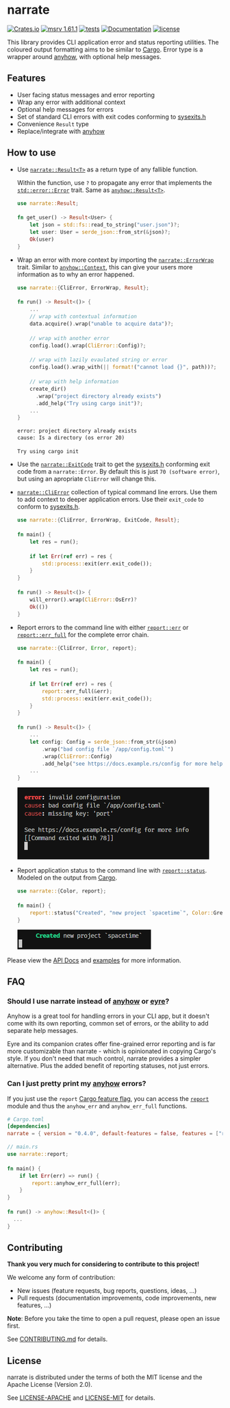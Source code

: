 # narrate

[![Crates.io](https://img.shields.io/crates/v/narrate.svg)](https://crates.io/crates/narrate)
[![msrv
1.61.1](https://img.shields.io/badge/msrv-1.61.1-dea584.svg?logo=rust)](https://github.com/rust-lang/rust/releases/tag/1.61.1)
[![tests](https://img.shields.io/github/actions/workflow/status/sonro/varj/release.yml?label=tests&logo=github)](https://github.com/sonro/narrate/actions/workflows/tests.yml)
[![Documentation](https://img.shields.io/docsrs/narrate?logo=docs.rs)](https://docs.rs/narrate/)
[![license](https://img.shields.io/crates/l/narrate.svg)](#license)

This library provides CLI application error and status reporting utilities. The
coloured output formatting aims to be similar to [Cargo]. Error type is a
wrapper around [anyhow], with optional help messages.

## Features

- User facing status messages and error reporting
- Wrap any error with additional context
- Optional help messages for errors
- Set of standard CLI errors with exit codes conforming to
  [sysexits.h]
- Convenience `Result` type
- Replace/integrate with [anyhow]

## How to use

- Use
  [`narrate::Result<T>`](https://docs.rs/narrate/latest/narrate/type.Result.html)
  as a return type of any fallible function.

   Within the function, use `?` to propagate any error that implements the
  [`std::error::Error`](https://doc.rust-lang.org/std/error/trait.Error.html)
  trait. Same as
  [`anyhow::Result<T>`](https://docs.rs/anyhow/1.0/anyhow/type.Result.html).

  ```rust
  use narrate::Result;

  fn get_user() -> Result<User> {
      let json = std::fs::read_to_string("user.json")?;
      let user: User = serde_json::from_str(&json)?;
      Ok(user)
  }
  ```

- Wrap an error with more context by importing the
  [`narrate::ErrorWrap`](https://docs.rs/narrate/latest/narrate/trait.ErrorWrap.html)
  trait. Similar to
  [`anyhow::Context`](https://docs.rs/anyhow/1.0/anyhow/trait.Context.html),
  this can give your users more information as to why an error happened.

  ```rust
  use narrate::{CliError, ErrorWrap, Result};

  fn run() -> Result<()> {
      ...
      // wrap with contextual information
      data.acquire().wrap("unable to acquire data")?;

      // wrap with another error
      config.load().wrap(CliError::Config)?;

      // wrap with lazily evaulated string or error
      config.load().wrap_with(|| format!("cannot load {}", path))?;

      // wrap with help information
      create_dir()
        .wrap("project directory already exists")
        .add_help("Try using cargo init")?;
      ...
  }
  ```

  ```console
  error: project directory already exists
  cause: Is a directory (os error 20)

  Try using cargo init
  ```

- Use the
  [`narrate::ExitCode`](https://docs.rs/narrate/latest/narrate/trait.ExitCode.html)
  trait to get the [sysexits.h] conforming exit code from a `narrate::Error`. By
  default this is just `70 (software error)`, but using an apropriate `CliError`
  will change this.

- [`narrate::CliError`](https://docs.rs/narrate/latest/narrate/struct.CliError.html)
  collection of typical command line errors. Use them to add context to deeper
  application errors. Use their `exit_code` to conform to [sysexits.h].

  ```rust
  use narrate::{CliError, ErrorWrap, ExitCode, Result};

  fn main() {
      let res = run();

      if let Err(ref err) = res {
          std::process::exit(err.exit_code());
      }
  }

  fn run() -> Result<()> {
      will_error().wrap(CliError::OsErr)?
      Ok(())
  }
  ```

- Report errors to the command line with either
  [`report::err`](https://docs.rs/narrate/latest/narrate/report/fn.err.html)
  or
  [`report::err_full`](https://docs.rs/narrate/latest/narrate/report/fn.err_full.html)
  for the complete error chain.

  ```rust
  use narrate::{CliError, Error, report};

  fn main() {
      let res = run();

      if let Err(ref err) = res {
          report::err_full(&err);
          std::process::exit(err.exit_code());
      }
  }

  fn run() -> Result<()> {
      ...
      let config: Config = serde_json::from_str(&json)
          .wrap("bad config file `/app/config.toml`")
          .wrap(CliError::Config)
          .add_help("see https://docs.example.rs/config for more help")?;
      ...
  }
  ```

  ![report::err_full output](/docs/report_err_full.png?raw=true)

- Report application status to the command line with
  [`report::status`](https://docs.rs/narrate/latest/narrate/report/fn.status.html).
  Modeled on the output from [Cargo].

  ```rust
  use narrate::{Color, report};

  fn main() {
      report::status("Created", "new project `spacetime`", Color::Green);
  }
  ```

  ![report::status output](/docs/report_status.png?raw=true)

Please view the [API Docs](https://docs.rs/narrate/) and [examples](examples/)
for more information.

## FAQ

### Should I use narrate instead of [anyhow] or [eyre]?

Anyhow is a great tool for handling errors in your CLI app, but it doesn't come
with its own reporting, common set of errors, or the ability to add separate
help messages.

Eyre and its companion crates offer fine-grained error reporting and is far more
customizable than narrate - which is opinionated in copying Cargo's style. If
you don't need that much control, narrate provides a simpler alternative. Plus
the added benefit of reporting statuses, not just errors.

### Can I just pretty print my [anyhow] errors?

If you just use the `report`
[Cargo feature flag](https://doc.rust-lang.org/cargo/reference/features.html#dependency-features),
you can access the [`report`](https://docs.rs/narrate/latest/narrate/report)
  module and thus the `anyhow_err` and `anyhow_err_full` functions.

```toml
# Cargo.toml
[dependencies]
narrate = { version = "0.4.0", default-features = false, features = ["report"] }
```

```rust
// main.rs
use narrate::report;

fn main() {
    if let Err(err) => run() {
        report::anyhow_err_full(err);    
    }
}

fn run() -> anyhow::Result<()> {
  ...
}
```

## Contributing

**Thank you very much for considering to contribute to this project!**

We welcome any form of contribution:

- New issues (feature requests, bug reports, questions, ideas, ...)
- Pull requests (documentation improvements, code improvements, new features,
  ...)

**Note**: Before you take the time to open a pull request, please open an issue
first.

See [CONTRIBUTING.md](CONTRIBUTING.md) for details.

## License

narrate is distributed under the terms of both the MIT license and the
Apache License (Version 2.0).

See [LICENSE-APACHE](LICENSE-APACHE) and [LICENSE-MIT](LICENSE-MIT) for details.

[Cargo]: https://github.com/rust-lang/cargo
[anyhow]: https://github.com/dtolnay/anyhow
[eyre]: https://github.com/yaahc/eyre
[sysexits.h]: (https://man.openbsd.org/sysexits.3)
